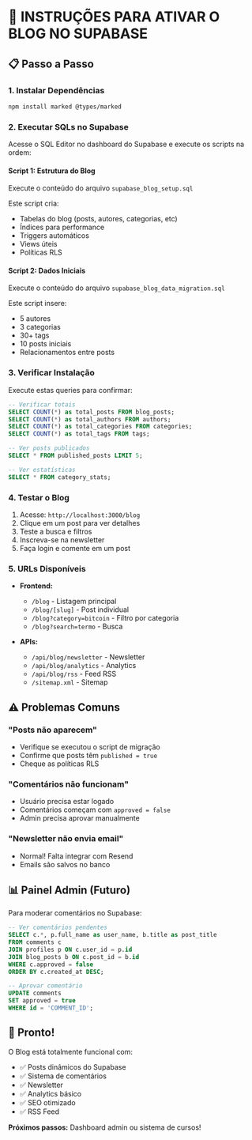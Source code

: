 # 🚀 INSTRUÇÕES PARA ATIVAR O BLOG NO SUPABASE

## 📋 Passo a Passo

### 1. Instalar Dependências
```bash
npm install marked @types/marked
```

### 2. Executar SQLs no Supabase

Acesse o SQL Editor no dashboard do Supabase e execute os scripts na ordem:

#### Script 1: Estrutura do Blog
Execute o conteúdo do arquivo `supabase_blog_setup.sql`

Este script cria:
- Tabelas do blog (posts, autores, categorias, etc)
- Índices para performance
- Triggers automáticos
- Views úteis
- Políticas RLS

#### Script 2: Dados Iniciais
Execute o conteúdo do arquivo `supabase_blog_data_migration.sql`

Este script insere:
- 5 autores
- 3 categorias
- 30+ tags
- 10 posts iniciais
- Relacionamentos entre posts

### 3. Verificar Instalação

Execute estas queries para confirmar:

```sql
-- Verificar totais
SELECT COUNT(*) as total_posts FROM blog_posts;
SELECT COUNT(*) as total_authors FROM authors;
SELECT COUNT(*) as total_categories FROM categories;
SELECT COUNT(*) as total_tags FROM tags;

-- Ver posts publicados
SELECT * FROM published_posts LIMIT 5;

-- Ver estatísticas
SELECT * FROM category_stats;
```

### 4. Testar o Blog

1. Acesse: `http://localhost:3000/blog`
2. Clique em um post para ver detalhes
3. Teste a busca e filtros
4. Inscreva-se na newsletter
5. Faça login e comente em um post

### 5. URLs Disponíveis

- **Frontend:**
  - `/blog` - Listagem principal
  - `/blog/[slug]` - Post individual
  - `/blog?category=bitcoin` - Filtro por categoria
  - `/blog?search=termo` - Busca

- **APIs:**
  - `/api/blog/newsletter` - Newsletter
  - `/api/blog/analytics` - Analytics
  - `/api/blog/rss` - Feed RSS
  - `/sitemap.xml` - Sitemap

## ⚠️ Problemas Comuns

### "Posts não aparecem"
- Verifique se executou o script de migração
- Confirme que posts têm `published = true`
- Cheque as políticas RLS

### "Comentários não funcionam"
- Usuário precisa estar logado
- Comentários começam com `approved = false`
- Admin precisa aprovar manualmente

### "Newsletter não envia email"
- Normal! Falta integrar com Resend
- Emails são salvos no banco

## 📊 Painel Admin (Futuro)

Para moderar comentários no Supabase:

```sql
-- Ver comentários pendentes
SELECT c.*, p.full_name as user_name, b.title as post_title
FROM comments c
JOIN profiles p ON c.user_id = p.id
JOIN blog_posts b ON c.post_id = b.id
WHERE c.approved = false
ORDER BY c.created_at DESC;

-- Aprovar comentário
UPDATE comments 
SET approved = true 
WHERE id = 'COMMENT_ID';
```

## 🎉 Pronto!

O Blog está totalmente funcional com:
- ✅ Posts dinâmicos do Supabase
- ✅ Sistema de comentários
- ✅ Newsletter
- ✅ Analytics básico
- ✅ SEO otimizado
- ✅ RSS Feed

**Próximos passos:** Dashboard admin ou sistema de cursos!
